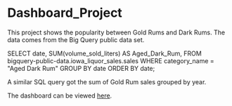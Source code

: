 # Dashboard_Project

This project shows the popularity between Gold Rums and Dark Rums. The data comes from the Big Query public data set.

SELECT date, SUM(volume_sold_liters) AS Aged_Dark_Rum, FROM bigquery-public-data.iowa_liquor_sales.sales WHERE category_name = "Aged Dark Rum" GROUP BY date ORDER BY date;

A similar SQL query got the sum of Gold Rum sales grouped by year.

The dashboard can be viewed [here](https://jacobtessers.github.io/Dashboard_Project/).
